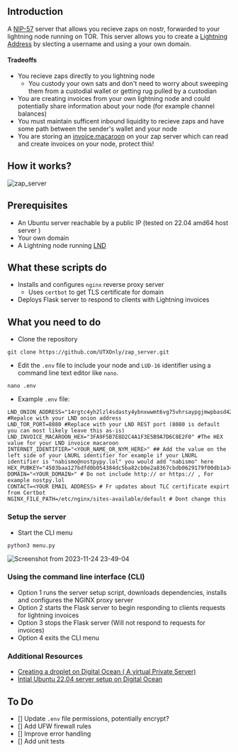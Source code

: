 ## Introduction
A [NIP-57](https://github.com/nostr-protocol/nips/blob/master/57.md) server that allows you recieve zaps on nostr, forwarded to your lightning node running on TOR. This server allows you to create a [Lightning Address](https://github.com/andrerfneves/lightning-address/blob/master/DIY.md) by slecting a username and using a your own domain.

#### Tradeoffs
* You recieve zaps directly to you lightning node
  * You custody your own sats and don't need to worry about sweeping them from a custodial wallet or getting rug pulled by a custodian
* You are creating invoices from your own lightning node and could potentially share information about your node (for example channel balances)
* You must maintain sufficent inbound liquidity to recieve zaps and have some path between the sender's wallet and your node
* You are storing an [invoice.macaroon](https://docs.lightning.engineering/lightning-network-tools/lnd/macaroons#:~:text=invoice.macaroon,write%3B%20onchain%3A%20read) on your zap server which can read and create invoices on your node, protect this!


## How it works?

![zap_server](https://github.com/UTXOnly/zap_server/assets/49233513/768fe50f-c677-48d4-af84-a18878b05aaa)


## Prerequisites 
* An Ubuntu server reachable by a public IP (tested on 22.04 amd64 host server )
* Your own domain
* A Lightning node running [LND](https://github.com/lightningnetwork/lnd/tree/master)

## What these scripts do
* Installs and configures `nginx` reverse proxy server
  * Uses `certbot` to get TLS certificate for domain
* Deploys Flask server to respond to clients with Lightning invoices

## What you need to do

* Clone the repository
```
git clone https://github.com/UTXOnly/zap_server.git
```

* Edit the `.env` file to include your node and `LUD-16` identifier using a command line text editor like `nano`.
```
nano .env
```

* Example `.env` file:

```
LND_ONION_ADDRESS="14rgtc4yh2lzl4sdasty4ybnxwwmt6vg75vhrsaypgjmwpbasd423htde.onion" #Repalce with your LND onion address
LND_TOR_PORT=8080 #Replace with your LND REST port (8080 is default you can most likely leave this as-is)
LND_INVOICE_MACAROON_HEX="3FA9F5B7E8D2C4A1F3E5B9A7D6C8E2F0" #The HEX value for your LND invoice macaroon
INTERNET_IDENTIFIER="<YOUR_NAME_OR_NYM_HERE>" ## Add the value on the left side of your LNURL identifier for example if your LNURL identifier is "nabismo@nostpypy.lol" you would add "nabismo" here
HEX_PUBKEY="4503baa127bdfd0b054384dc5ba82cb0e2a8367cbdb0629179f00db1a34caacc"
DOMAIN="<YOUR_DOMAIN>" # Do not include http:// or https:// , For example nostpy.lol
CONTACT=<YOUR EMAIL ADDRESS> # Fr updates about TLC certificate expirt from Certbot
NGINX_FILE_PATH=/etc/nginx/sites-available/default # Dont change this 
```

### Setup the server

* Start the CLI menu
```
python3 menu.py
```
![Screenshot from 2023-11-24 23-49-04](https://github.com/UTXOnly/zap_server/assets/49233513/afdc66de-3213-403d-af41-c638bf4be265)

### Using the command line interface (CLI)

* Option 1 runs the server setup script, downloads dependencies, installs and configures the NGINX proxy server
* Option 2 starts the Flask server to begin responding to clients requests for lightning invoices
* Option 3 stops the Flask server (Will not respond to requests for invoices)
* Option 4 exits the CLI menu

### Additional Resources
* [Creating a droplet on Digital Ocean ( A virtual Private Server)](https://docs.digitalocean.com/developer-center/onboarding-working-with-digitalocean-droplets/)
* [Intial Ubuntu 22.04 server setup on Digital Ocean](https://www.digitalocean.com/community/tutorials/initial-server-setup-with-ubuntu-22-04)


## To Do
- [] Update `.env` file permissions, potentially encrypt?
- [] Add UFW firewall rules
- [] Improve error handling
- [] Add unit tests
